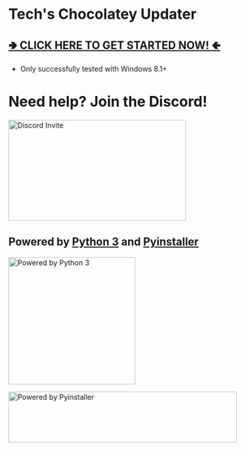 # Tech's Chocolatey Updater

## [🢂 CLICK HERE TO GET STARTED NOW! 🢀](https://github.com/Technetium1/ChocolateyUpdate/releases/latest/download/ChocolateyUpdate.exe)
* Only successfully tested with Windows 8.1+

# Need help? Join the Discord!
[<img src="https://discordapp.com/assets/e4923594e694a21542a489471ecffa50.svg" width="350" height="198" alt="Discord Invite" title="Join Discord">](https://discord.gg/ZvtBPBK)

## Powered by [Python 3](https://www.python.org/) and [Pyinstaller](http://www.pyinstaller.org/)
[<img src="https://images-na.ssl-images-amazon.com/images/I/51UQmrmjMXL.png" width="250" height="250" alt="Powered by Python 3" title="Powered by Python 3">](https://www.python.org/)

[<img src="http://www.pyinstaller.org/_downloads/2b2cb23f41ed4b166c2ef8af0f1eb12c/pyinstaller-draft1c-header-trans.png" width="450" height="100" alt="Powered by Pyinstaller" title="Powered by Pyinstaller">](https://www.pyinstaller.org/)

